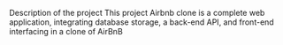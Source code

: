 Description of the project
This project Airbnb clone is a complete web application, integrating database storage, a back-end API, and front-end interfacing in a clone of AirBnB 
